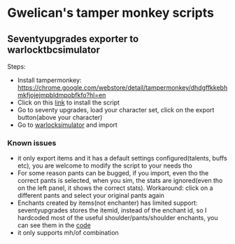 # Gwelican's tamper monkey scripts

## Seventyupgrades exporter to warlocktbcsimulator

Steps:
* Install tampermonkey: https://chrome.google.com/webstore/detail/tampermonkey/dhdgffkkebhmkfjojejmpbldmpobfkfo?hl=en
* Click on this [link](https://github.com/gwelican/monkey_script/raw/main/seventyupgrades.prod.user.js) to install the script
* Go to seventy upgrades, load your character set, click on the export button(above your character)
* Go to [warlocksimulator](https://kristoferhh.github.io/WarlockSimulatorTBC/) and import

### Known issues
* it only export items and it has a default settings configured(talents, buffs etc), you are welcome to modify the script to your needs tho
* For some reason pants can be bugged, if you import, even tho the correct pants is selected, when you sim, the stats are ignored(even tho on the left panel, it shows the correct stats). Workaround: click on a different pants and select your original pants again
* Enchants created by items(not enchanter) has limited support: seventyupgrades stores the itemid, instead of the enchant id, so I hardcoded most of the useful shoulder/pants/shoulder enchants, you can see them in the [code](https://github.com/gwelican/monkey_script/blob/main/seventyupgrades.prod.user.js#L31)
* it only supports mh/of combination
